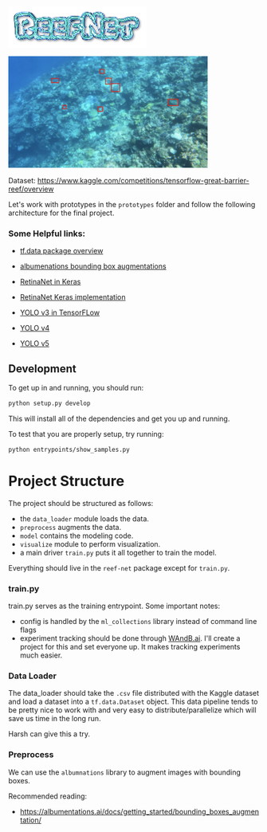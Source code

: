 ![reefnet logo](media/reefnet.png)

<img src="media/demo_image.png" width="400x"/>

<br/>

Dataset: https://www.kaggle.com/competitions/tensorflow-great-barrier-reef/overview

Let's work with prototypes in the `prototypes` folder and follow the following
architecture for the final project.

### Some Helpful links:

- [tf.data package overview](https://www.tensorflow.org/guide/data)
- [albumenations bounding box augmentations](https://albumentations.ai/docs/getting_started/bounding_boxes_augmentation/)

- [RetinaNet in Keras](https://keras.io/examples/vision/retinanet)
- [RetinaNet Keras implementation](https://pyimagesearch.com/2020/10/05/object-detection-bounding-box-regression-with-keras-tensorflow-and-deep-learning/)

- [YOLO v3 in TensorFLow](https://www.kaggle.com/code/soumikrakshit/yolo-v3-using-tensorflow-2-0/notebook#YOLO-Loss)
- [YOLO v4](https://github.com/yuto3o/yolox/blob/master/core/model/one_stage/yolov4/yolov4.py)
- [YOLO v5](https://www.kaggle.com/code/andrej0marinchenko/yolov5-tensorflow)

## Development

To get up in and running, you should run:

```python
python setup.py develop
```

This will install all of the dependencies and get you up and running.

To test that you are properly setup, try running:

```
python entrypoints/show_samples.py
```

# Project Structure

The project should be structured as follows:

- the `data_loader` module loads the data.
- `preprocess` augments the data.
- `model` contains the modeling code.
- `visualize` module to perform visualization.
- a main driver `train.py` puts it all together to train the model.

Everything should live in the `reef-net` package except for `train.py`.

### train.py

train.py serves as the training entrypoint.  Some important notes:

- config is handled by the `ml_collections` library instead of command line flags
- experiment tracking should be done through [WAndB.ai](wandb.ai).  I'll create a project for this and set everyone up.  It makes tracking experiments much easier.

### Data Loader

The data_loader should take the `.csv` file distributed with the Kaggle dataset and load
a dataset into a `tf.data.Dataset` object.  This data pipeline tends to be pretty nice
to work with and very easy to distribute/parallelize which will save us time in the
long run.

Harsh can give this a try.

### Preprocess

We can use the `albumnations` library to augment images with bounding boxes.

Recommended reading:

- https://albumentations.ai/docs/getting_started/bounding_boxes_augmentation/
